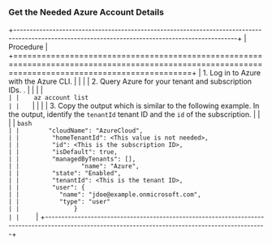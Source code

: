 ### Get the Needed Azure Account Details

+--------------------------------------------------------------------------------------------------------------------------------------------------+
| Procedure                                                                                                                                        |
+==================================================================================================================================================+
| 1. Log in to Azure with the Azure CLI.                                                                                                           |
|                                                                                                                                                  |
| 2. Query Azure for your tenant and subscription IDs. .                                                                                           |
|                                                                                                                                                  |
|    ```                                                                                                                                           |
|    az account list                                                                                                                               |
|    ```                                                                                                                                           |
|                                                                                                                                                  |
| 3. Copy the output which is similar to the following example. In the output, identify the `tenantId` tenant ID and the `id` of the subscription. |
|                                                                                                                                                  |
|    ```bash                                                                                                                                       |
|        "cloudName": "AzureCloud",                                                                                                                |
|         "homeTenantId": <This value is not needed>,                                                                                              |
|         "id": <This is the subscription ID>,                                                                                                     |
|         "isDefault": true,                                                                                                                       |
|         "managedByTenants": [],                                                                                                                  |
|                 "name": "Azure",                                                                                                                 |
|         "state": "Enabled",                                                                                                                      |
|         "tenantId": <This is the tenant ID>,                                                                                                     |
|         "user": {                                                                                                                                |
|           "name": "jdoe@example.onmicrosoft.com",                                                                                                |
|           "type": "user"                                                                                                                         |
|               }                                                                                                                                  |
|    ```                                                                                                                                           |
+--------------------------------------------------------------------------------------------------------------------------------------------------+
